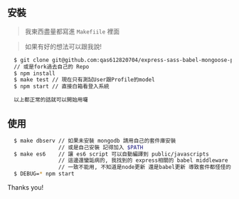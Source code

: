 ## 安裝

> 我東西盡量都寫進 `Makefiile` 裡面

> 如果有好的想法可以跟我說!

```bash
  $ git clone git@github.com:qas612820704/express-sass-babel-mongoose-passport-template.git
  // 或是fork過去自己的 Repo
  $ npm install
  $ make test // 現在只有測試User跟Profile的model
  $ npm start // 直接白箱看登入系統
  
  以上都正常的話就可以開始用囉
```

## 使用

```bash
  $ make dbserv // 如果未安裝 mongodb 請用自己的套件庫安裝
                // 或是自己安裝 記得加入 $PATH
  $ make es6    // 讓 es6 script 可以自動編譯到 public/javascripts
                // 這邊還蠻詬病的, 我找到的 express相關的 babel middleware
                // 一致不能用, 不知道是node更新 還是babel更新 導致套件都怪怪的
  $ DEBUG=* npm start
```

Thanks you!

